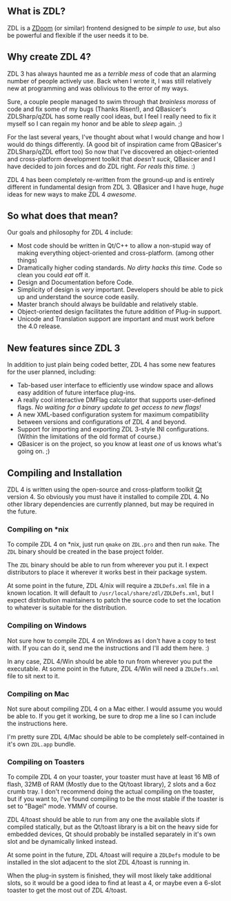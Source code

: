 What is ZDL?
------------

ZDL is a [ZDoom](http://zdoom.org/ "ZDoom Website") (or similar) frontend
designed to be *simple to use*, but also be powerful and flexible if the user
needs it to be.

Why create ZDL 4?
-----------------

ZDL 3 has always haunted me as a *terrible mess* of code that an alarming number
of people actively use. Back when I wrote it, I was still relatively new at
programming and was oblivious to the error of my ways. 

Sure, a couple people managed to swim through that *brainless morass* of code
and fix some of my bugs (Thanks Risen!), and QBasicer's ZDLSharp/qZDL has some
really cool ideas, but I feel I really need to fix it myself so I can regain my
honor and be able to *sleep* again. ;)

For the last several years, I've thought about what I would change and how I
would do things differently. (A good bit of inspiration came from QBasicer's
ZDLSharp/qZDL effort too) So now that I've discovered an object-oriented and
cross-platform development toolkit that *doesn't suck*, QBasicer and I have
decided to join forces and do ZDL right. *For reals this time.* :)

ZDL 4 has been completely re-written from the ground-up and is entirely
different in fundamental design from ZDL 3. QBasicer and I have huge, *huge*
ideas for new ways to make ZDL 4 *awesome*.

So what does that mean?
-----------------------

Our goals and philosophy for ZDL 4 include:

 * Most code should be written in Qt/C++ to allow a non-stupid way of making
   everything object-oriented and cross-platform. (among other things)
 * Dramatically higher coding standards. *No dirty hacks this time.* Code so
   clean you could *eat* off it.
 * Design and Documentation before Code.
 * Simplicity of design is *very* important. Developers should be able to pick
   up and understand the source code easily.
 * Master branch should always be buildable and relatively stable.
 * Object-oriented design facilitates the future addition of Plug-in support.
 * Unicode and Translation support are important and must work before the 4.0
   release.

New features since ZDL 3
------------------------

In addition to just plain being coded better, ZDL 4 has some new features for
the user planned, including:

 * Tab-based user interface to efficiently use window space and allows easy
   addition of future interface plug-ins.
 * A really cool interactive DMFlag calculator that supports user-defined flags.
   *No waiting for a binary update to get access to new flags!*
 * A new XML-based configuration system for maximum compatibility between
   versions and configurations of ZDL 4 and beyond.
 * Support for importing and exporting ZDL 3-style INI configurations. (Within
   the limitations of the old format of course.)
 * QBasicer is on the project, so you know at least *one* of us knows what's
   going on. ;)

Compiling and Installation
--------------------------

ZDL 4 is written using the open-source and cross-platform toolkit
[Qt](http://qt.nokia.com/) version 4. So obviously you must have it installed to
compile ZDL 4. No other library dependencies are currently planned, but may be
required in the future.

### Compiling on *nix ###
To compile ZDL 4 on *nix, just run `qmake` on `ZDL.pro` and then run `make`. The
`ZDL` binary should be created in the base project folder.

The `ZDL` binary should be able to run from wherever you put it. I expect
distributors to place it wherever it works best in their package system.

At some point in the future, ZDL 4/nix will require a `ZDLDefs.xml` file in a
known location. It will default to `/usr/local/share/zdl/ZDLDefs.xml`, but I
expect distribution maintainers to patch the source code to set the location to
whatever is suitable for the distribution.

### Compiling on Windows ###
Not sure how to compile ZDL 4 on Windows as I don't have a copy to test with. If
you can do it, send me the instructions and I'll add them here. :)

In any case, ZDL 4/Win should be able to run from wherever you put the
executable. At some point in the future, ZDL 4/Win will need a `ZDLDefs.xml`
file to sit next to it.

### Compiling on Mac ###
Not sure about compiling ZDL 4 on a Mac either. I would assume you would be able
to. If you get it working, be sure to drop me a line so I can include the
instructions here.

I'm pretty sure ZDL 4/Mac should be able to be completely self-contained in it's
own `ZDL.app` bundle.

### Compiling on Toasters ###
To compile ZDL 4 on your toaster, your toaster must have at least 16 MB of
flash, 32MB of RAM (Mostly due to the Qt/toast library), 2 slots and a 6oz crumb
tray. I don't recommend doing the actual compiling on the toaster, but if you
want to, I've found compiling to be the most stable if the toaster is set to
"Bagel" mode. YMMV of course.

ZDL 4/toast should be able to run from any one the available slots if compiled
statically, but as the Qt/toast library is a bit on the heavy side for embedded
devices, Qt should probably be installed separately in it's own slot and be
dynamically linked instead.

At some point in the future, ZDL 4/toast will require a `ZDLDefs` module to be
installed in the slot adjacent to the slot ZDL 4/toast is running in.

When the plug-in system is finished, they will most likely take additional
slots, so it would be a good idea to find at least a 4, or maybe even a 6-slot
toaster to get the most out of ZDL 4/toast.


